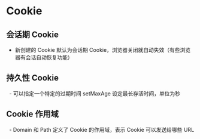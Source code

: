 # Cookie

## 会话期 Cookie
   - 新创建的 Cookie 默认为会话期 Cookie，浏览器关闭就自动失效（有些浏览器有会话自动恢复功能）

## 持久性 Cookie
   - 可以指定一个特定的过期时间 setMaxAge 设定最长存活时间，单位为秒
   
## Cookie 作用域
   - Domain 和 Path 定义了 Cookie 的作用域，表示 Cookie 可以发送给哪些 URL

